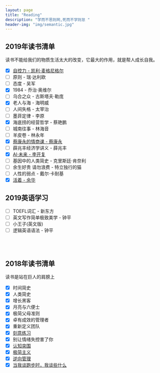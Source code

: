 ```yaml
---
layout: page
title: "Reading"
description: "学而不思则罔,死而不学则怠 "
header-img: "img/semantic.jpg"
---
```



## 2019年读书清单

读书不能给我们的物质生活太大的改变，它最大的作用，就是帮人成长自我。  

- [x] [自控力 - 凯利·麦格尼格尔](/studynotes/2019/01/16/WillPower/)
- [ ] 原则 - 瑞·达利欧
- [ ] 态度 - 吴军
- [x] 1984 - 乔治·奥维尔
- [ ] 乌合之众 - 古斯塔夫·勒庞
- [x] 老人与海 - 海明威
- [ ] 人间失格 - 太宰治
- [ ] 墨菲定律 - 李原
- [x] 海底捞的经营哲学 - 蔡艳鹏
- [ ] 城南往事 - 林海音
- [ ] 羊皮卷 - 林永年
- [x] [蔡康永的情商课 - 蔡康永](/studynotes/2019/03/16/EqbyCKY/)
- [ ] 薛兆丰经济学讲义 - 薛兆丰 
- [x] [AI·未来 - 李开复](/studynotes/2019/02/18/AISuperpowers/)
- [ ] 基因中的人类简史 - 克里斯廷·肯奈利
- [ ] 余生好贵 请勿浪费 - 特立独行的猫
- [ ] 人性的弱点 - 戴尔·卡耐基
- [x] [活着 - 余华](/studynotes/2019/02/25/ToLive/)

## 2019英语学习
- [ ] TOEFL词汇 - 新东方
- [ ] 英文写作简单极致美学 - 钟平
- [ ] 小王子(英文版)
- [ ] 逻辑英语语法 - 钟平

<br/><br/>
## 2018年读书清单

读书是站在巨人的肩膀上  

- [x] 时间简史
- [x] 人类简史
- [x] 增长黑客
- [x] 月亮与六便士
- [x] 极简父母准则
- [x] 卓有成效的管理者
- [x] 重新定义团队
- [x] [刻意练习](/studynotes/2018/08/30/Deliberately/)
- [x] 别让情绪失控害了你
- [x] [认知突围](/studynotes/2018/10/05/UpThinking/)
- [x] [极简主义](/studynotes/2018/09/08/WorkSimply/)
- [x] [逆向管理](/studynotes/2018/09/27/ActLikeAeader/)
- [x] [当我谈跑步时，我谈些什么](/studynotes/2018/11/17/TalkAboutRunning/)
